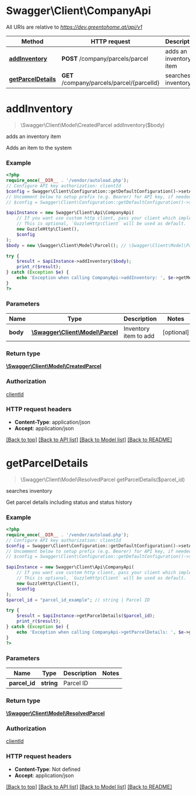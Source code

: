 # Swagger\Client\CompanyApi

All URIs are relative to *https://dev.greentohome.at/api/v1*

Method | HTTP request | Description
------------- | ------------- | -------------
[**addInventory**](CompanyApi.md#addinventory) | **POST** /company/parcels/parcel | adds an inventory item
[**getParcelDetails**](CompanyApi.md#getparceldetails) | **GET** /company/parcels/parcel/{parcelId} | searches inventory

# **addInventory**
> \Swagger\Client\Model\CreatedParcel addInventory($body)

adds an inventory item

Adds an item to the system

### Example
```php
<?php
require_once(__DIR__ . '/vendor/autoload.php');
// Configure API key authorization: clientId
$config = Swagger\Client\Configuration::getDefaultConfiguration()->setApiKey('key', 'YOUR_API_KEY');
// Uncomment below to setup prefix (e.g. Bearer) for API key, if needed
// $config = Swagger\Client\Configuration::getDefaultConfiguration()->setApiKeyPrefix('key', 'Bearer');

$apiInstance = new Swagger\Client\Api\CompanyApi(
    // If you want use custom http client, pass your client which implements `GuzzleHttp\ClientInterface`.
    // This is optional, `GuzzleHttp\Client` will be used as default.
    new GuzzleHttp\Client(),
    $config
);
$body = new \Swagger\Client\Model\Parcel(); // \Swagger\Client\Model\Parcel | Inventory item to add

try {
    $result = $apiInstance->addInventory($body);
    print_r($result);
} catch (Exception $e) {
    echo 'Exception when calling CompanyApi->addInventory: ', $e->getMessage(), PHP_EOL;
}
?>
```

### Parameters

Name | Type | Description  | Notes
------------- | ------------- | ------------- | -------------
 **body** | [**\Swagger\Client\Model\Parcel**](../Model/Parcel.md)| Inventory item to add | [optional]

### Return type

[**\Swagger\Client\Model\CreatedParcel**](../Model/CreatedParcel.md)

### Authorization

[clientId](../../README.md#clientId)

### HTTP request headers

 - **Content-Type**: application/json
 - **Accept**: application/json

[[Back to top]](#) [[Back to API list]](../../README.md#documentation-for-api-endpoints) [[Back to Model list]](../../README.md#documentation-for-models) [[Back to README]](../../README.md)

# **getParcelDetails**
> \Swagger\Client\Model\ResolvedParcel getParcelDetails($parcel_id)

searches inventory

Get parcel details including status and status history

### Example
```php
<?php
require_once(__DIR__ . '/vendor/autoload.php');
// Configure API key authorization: clientId
$config = Swagger\Client\Configuration::getDefaultConfiguration()->setApiKey('key', 'YOUR_API_KEY');
// Uncomment below to setup prefix (e.g. Bearer) for API key, if needed
// $config = Swagger\Client\Configuration::getDefaultConfiguration()->setApiKeyPrefix('key', 'Bearer');

$apiInstance = new Swagger\Client\Api\CompanyApi(
    // If you want use custom http client, pass your client which implements `GuzzleHttp\ClientInterface`.
    // This is optional, `GuzzleHttp\Client` will be used as default.
    new GuzzleHttp\Client(),
    $config
);
$parcel_id = "parcel_id_example"; // string | Parcel ID

try {
    $result = $apiInstance->getParcelDetails($parcel_id);
    print_r($result);
} catch (Exception $e) {
    echo 'Exception when calling CompanyApi->getParcelDetails: ', $e->getMessage(), PHP_EOL;
}
?>
```

### Parameters

Name | Type | Description  | Notes
------------- | ------------- | ------------- | -------------
 **parcel_id** | **string**| Parcel ID |

### Return type

[**\Swagger\Client\Model\ResolvedParcel**](../Model/ResolvedParcel.md)

### Authorization

[clientId](../../README.md#clientId)

### HTTP request headers

 - **Content-Type**: Not defined
 - **Accept**: application/json

[[Back to top]](#) [[Back to API list]](../../README.md#documentation-for-api-endpoints) [[Back to Model list]](../../README.md#documentation-for-models) [[Back to README]](../../README.md)

